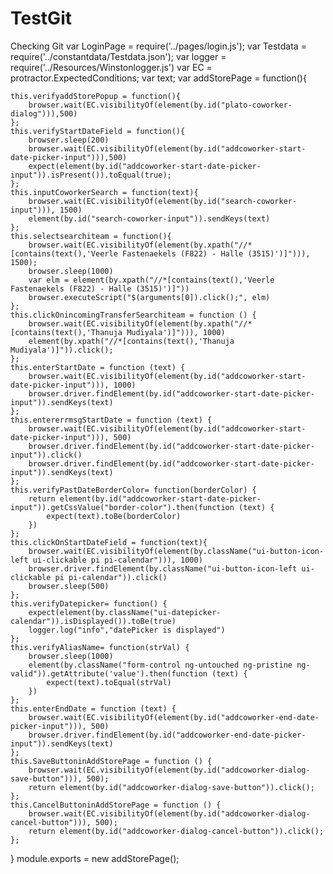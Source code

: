 # TestGit
Checking Git
var LoginPage = require('../pages/login.js');
var Testdata = require('../constantdata/Testdata.json');
var logger = require('../Resources/Winstonlogger.js')
var EC = protractor.ExpectedConditions;
var text;
var addStorePage = function(){

    this.verifyaddStorePopup = function(){
        browser.wait(EC.visibilityOf(element(by.id("plato-coworker-dialog"))),500)
    };
    this.verifyStartDateField = function(){
        browser.sleep(200)
        browser.wait(EC.visibilityOf(element(by.id("addcoworker-start-date-picker-input"))),500)
        expect(element(by.id("addcoworker-start-date-picker-input")).isPresent()).toEqual(true);
    };
    this.inputCoworkerSearch = function(text){
        browser.wait(EC.visibilityOf(element(by.id("search-coworker-input"))), 1500)
        element(by.id("search-coworker-input")).sendKeys(text)
    };
    this.selectsearchiteam = function(){
        browser.wait(EC.visibilityOf(element(by.xpath("//*[contains(text(),'Veerle Fastenaekels (F822) - Halle (3515)')]"))), 1500);
        browser.sleep(1000)
        var elm = element(by.xpath("//*[contains(text(),'Veerle Fastenaekels (F822) - Halle (3515)')]"))
        browser.executeScript("$(arguments[0]).click();", elm)
    };
    this.clickOnincomingTransferSearchiteam = function () {
        browser.wait(EC.visibilityOf(element(by.xpath("//*[contains(text(),'Thanuja Mudiyala')]"))), 1000)
        element(by.xpath("//*[contains(text(),'Thanuja Mudiyala')]")).click();
    };
    this.enterStartDate = function (text) {
        browser.wait(EC.visibilityOf(element(by.id("addcoworker-start-date-picker-input"))), 1000)
        browser.driver.findElement(by.id("addcoworker-start-date-picker-input")).sendKeys(text)
    };
    this.entererrmsgStartDate = function (text) {
        browser.wait(EC.visibilityOf(element(by.id("addcoworker-start-date-picker-input"))), 500)
        browser.driver.findElement(by.id("addcoworker-start-date-picker-input")).click()
        browser.driver.findElement(by.id("addcoworker-start-date-picker-input")).sendKeys(text)
    };
    this.verifyPastDateBorderColor= function(borderColor) {
        return element(by.id("addcoworker-start-date-picker-input")).getCssValue("border-color").then(function (text) {
            expect(text).toBe(borderColor)
        })
    };
    this.clickOnStartDateField = function(text){
        browser.wait(EC.visibilityOf(element(by.className("ui-button-icon-left ui-clickable pi pi-calendar"))), 1000)
        browser.driver.findElement(by.className("ui-button-icon-left ui-clickable pi pi-calendar")).click()
        browser.sleep(500)
    };
    this.verifyDatepicker= function() {
        expect(element(by.className("ui-datepicker-calendar")).isDisplayed()).toBe(true)
        logger.log("info","datePicker is displayed")
    };
    this.verifyAliasName= function(strVal) {
        browser.sleep(1000)
        element(by.className("form-control ng-untouched ng-pristine ng-valid")).getAttribute('value').then(function (text) {
            expect(text).toEqual(strVal)
        })
    };
    this.enterEndDate = function (text) {
        browser.wait(EC.visibilityOf(element(by.id("addcoworker-end-date-picker-input"))), 500)
        browser.driver.findElement(by.id("addcoworker-end-date-picker-input")).sendKeys(text)
    };
    this.SaveButtoninAddStorePage = function () {
        browser.wait(EC.visibilityOf(element(by.id("addcoworker-dialog-save-button"))), 500);
        return element(by.id("addcoworker-dialog-save-button")).click();
    };
    this.CancelButtoninAddStorePage = function () {
        browser.wait(EC.visibilityOf(element(by.id("addcoworker-dialog-cancel-button"))), 500);
        return element(by.id("addcoworker-dialog-cancel-button")).click();
    };
}
module.exports = new addStorePage();
